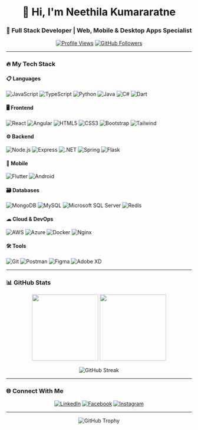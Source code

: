 <h1 align="center">👋 Hi, I'm Neethila Kumararatne</h1>
<h3 align="center">🚀 Full Stack Developer | Web, Mobile & Desktop Apps Specialist</h3>

<div align="center">
  
  [![Profile Views](https://komarev.com/ghpvc/?username=neethila-knk&label=Profile%20views&color=0e75b6&style=flat)](https://github.com/neethila-knk)
  [![GitHub Followers](https://img.shields.io/github/followers/neethila-knk?logo=github&style=social)](https://github.com/neethila-knk)
  
</div>

---

### 🔥 My Tech Stack

#### 📋 Languages
![JavaScript](https://img.shields.io/badge/-JavaScript-F7DF1E?style=flat-square&logo=javascript&logoColor=black)
![TypeScript](https://img.shields.io/badge/-TypeScript-3178C6?style=flat-square&logo=typescript&logoColor=white)
![Python](https://img.shields.io/badge/-Python-3776AB?style=flat-square&logo=python&logoColor=white)
![Java](https://img.shields.io/badge/-Java-007396?style=flat-square&logo=java&logoColor=white)
![C#](https://img.shields.io/badge/-C%23-239120?style=flat-square&logo=c-sharp&logoColor=white)
![Dart](https://img.shields.io/badge/-Dart-0175C2?style=flat-square&logo=dart&logoColor=white)

#### 🖥 Frontend
![React](https://img.shields.io/badge/-React-61DAFB?style=flat-square&logo=react&logoColor=black)
![Angular](https://img.shields.io/badge/-Angular-DD0031?style=flat-square&logo=angular&logoColor=white)
![HTML5](https://img.shields.io/badge/-HTML5-E34F26?style=flat-square&logo=html5&logoColor=white)
![CSS3](https://img.shields.io/badge/-CSS3-1572B6?style=flat-square&logo=css3&logoColor=white)
![Bootstrap](https://img.shields.io/badge/-Bootstrap-7952B3?style=flat-square&logo=bootstrap&logoColor=white)
![Tailwind](https://img.shields.io/badge/-Tailwind_CSS-38B2AC?style=flat-square&logo=tailwind-css&logoColor=white)

#### ⚙ Backend
![Node.js](https://img.shields.io/badge/-Node.js-339933?style=flat-square&logo=node.js&logoColor=white)
![Express](https://img.shields.io/badge/-Express-000000?style=flat-square&logo=express&logoColor=white)
![.NET](https://img.shields.io/badge/-.NET-512BD4?style=flat-square&logo=dotnet&logoColor=white)
![Spring](https://img.shields.io/badge/-Spring-6DB33F?style=flat-square&logo=spring&logoColor=white)
![Flask](https://img.shields.io/badge/-Flask-000000?style=flat-square&logo=flask&logoColor=white)

#### 📱 Mobile
![Flutter](https://img.shields.io/badge/-Flutter-02569B?style=flat-square&logo=flutter&logoColor=white)
![Android](https://img.shields.io/badge/-Android-3DDC84?style=flat-square&logo=android&logoColor=white)

#### 🗃 Databases
![MongoDB](https://img.shields.io/badge/-MongoDB-47A248?style=flat-square&logo=mongodb&logoColor=white)
![MySQL](https://img.shields.io/badge/-MySQL-4479A1?style=flat-square&logo=mysql&logoColor=white)
![Microsoft SQL Server](https://img.shields.io/badge/-MS_SQL-CC2927?style=flat-square&logo=microsoft-sql-server&logoColor=white)
![Redis](https://img.shields.io/badge/-Redis-DC382D?style=flat-square&logo=redis&logoColor=white)

#### ☁ Cloud & DevOps
![AWS](https://img.shields.io/badge/-AWS-232F3E?style=flat-square&logo=amazon-aws&logoColor=white)
![Azure](https://img.shields.io/badge/-Azure-0078D4?style=flat-square&logo=microsoft-azure&logoColor=white)
![Docker](https://img.shields.io/badge/-Docker-2496ED?style=flat-square&logo=docker&logoColor=white)
![Nginx](https://img.shields.io/badge/-Nginx-269539?style=flat-square&logo=nginx&logoColor=white)

#### 🛠 Tools
![Git](https://img.shields.io/badge/-Git-F05032?style=flat-square&logo=git&logoColor=white)
![Postman](https://img.shields.io/badge/-Postman-FF6C37?style=flat-square&logo=postman&logoColor=white)
![Figma](https://img.shields.io/badge/-Figma-F24E1E?style=flat-square&logo=figma&logoColor=white)
![Adobe XD](https://img.shields.io/badge/-Adobe_XD-FF61F6?style=flat-square&logo=adobe-xd&logoColor=white)

---

### 📊 GitHub Stats

<div align="center">
  
  <img height="180em" src="https://github-readme-stats.vercel.app/api?username=neethila-knk&show_icons=true&theme=radical&include_all_commits=true&count_private=true"/>
  <img height="180em" src="https://github-readme-stats.vercel.app/api/top-langs/?username=neethila-knk&layout=compact&langs_count=8&theme=radical"/>
  
  ![GitHub Streak](https://github-readme-streak-stats.herokuapp.com/?user=neethila-knk&theme=radical)
  
</div>

---

### 🌐 Connect With Me

<div align="center">
  
  [![LinkedIn](https://img.shields.io/badge/-LinkedIn-0077B5?style=for-the-badge&logo=linkedin&logoColor=white)](https://linkedin.com/in/neethila-knk)
  [![Facebook](https://img.shields.io/badge/-Facebook-1877F2?style=for-the-badge&logo=facebook&logoColor=white)](https://fb.com/neethila.knk)
  [![Instagram](https://img.shields.io/badge/-Instagram-E4405F?style=for-the-badge&logo=instagram&logoColor=white)](https://instagram.com/neethila_knk)
  
</div>

---

<div align="center">
  
  ![GitHub Trophy](https://github-profile-trophy.vercel.app/?username=neethila-knk&theme=radical&no-frame=true&row=1&column=7)
  
</div>
